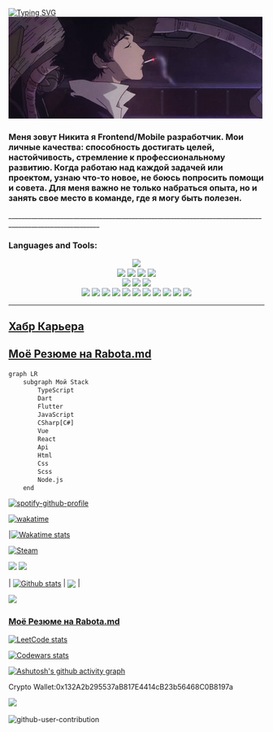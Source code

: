 
[![Typing SVG](https://readme-typing-svg.herokuapp.com?font=Roboto&duration=8000&pause=2000&color=F70000&center=true&vCenter=true&width=850&height=100&lines=Приветствую😊+на+своем+gitHub+профиле💥+Я+Junior+Frontend+Developer🗾)](https://git.io/typing-svg)
 </br>
[![Header](https://github.com/424Nkita-Csharsfta4/424Nkita-Csharsfta4/blob/main/424Nkita-Csharsfta4-main/assets/1.gif )](https://vk.com/php1234python)

<h3>Меня зовут Никита я Frontend/Mobile разработчик.
Мои личные качества: способность достигать целей, настойчивость, стремление к профессиональному развитию.
Когда работаю над каждой задачей или проектом, узнаю что-то новое, не боюсь попросить помощи и совета.
Для меня важно не только набраться опыта, но и занять свое место в команде, где я могу быть полезен.</h3>
__________________________________________________________________________________________________________

### Languages and Tools:
<p align="center">
  <code><img width="5%" src="https://raw.githubusercontent.com/yurijserrano/Github-Profile-Readme-Logos/f994c418a134b58c4aec11152f6a4a33fa89da26/text%20editors/vscode.svg"></code>
 </br>
  <code><img width="5%" src="https://raw.githubusercontent.com/yurijserrano/Github-Profile-Readme-Logos/f994c418a134b58c4aec11152f6a4a33fa89da26/others/html.svg"></code>
  <code><img width="5%" src="https://raw.githubusercontent.com/yurijserrano/Github-Profile-Readme-Logos/f994c418a134b58c4aec11152f6a4a33fa89da26/others/css.svg"></code>
  <code><img width="5%" src="https://raw.githubusercontent.com/yurijserrano/Github-Profile-Readme-Logos/f994c418a134b58c4aec11152f6a4a33fa89da26/programming%20languages/c%23.svg"></code>
  <code><img width="5%" src="https://raw.githubusercontent.com/yurijserrano/Github-Profile-Readme-Logos/f994c418a134b58c4aec11152f6a4a33fa89da26/programming%20languages/javascript.svg"></code></br>
   <code><img width="5%" src="https://raw.githubusercontent.com/yurijserrano/Github-Profile-Readme-Logos/master/programming%20languages/php.png"></code>
     <code><img width="5%" src="https://raw.githubusercontent.com/yurijserrano/Github-Profile-Readme-Logos/f994c418a134b58c4aec11152f6a4a33fa89da26/frameworks/nodejs.svg"></code>
  <code><img width="5%" src="https://raw.githubusercontent.com/yurijserrano/Github-Profile-Readme-Logos/f994c418a134b58c4aec11152f6a4a33fa89da26/frameworks/vuejs.svg"></code></br>
 <code><img width="5%" src="https://raw.githubusercontent.com/yurijserrano/Github-Profile-Readme-Logos/f994c418a134b58c4aec11152f6a4a33fa89da26/frameworks/boostrap.svg"></code>
     <code><img width="5%" src="https://raw.githubusercontent.com/yurijserrano/Github-Profile-Readme-Logos/f994c418a134b58c4aec11152f6a4a33fa89da26/frameworks/jquery.svg"></code>
   <code><img width="5%" src="https://raw.githubusercontent.com/yurijserrano/Github-Profile-Readme-Logos/f994c418a134b58c4aec11152f6a4a33fa89da26/databases/mysql.svg"></code>
   <code><img src="https://skillicons.dev/icons?i=react"></code>
   <code><img src="https://skillicons.dev/icons?i=ts"></code>
     <code><img src="https://skillicons.dev/icons?i=next"></code>
    <code><img src="https://skillicons.dev/icons?i=figma"></code> 
    <code><img src="https://skillicons.dev/icons?i=tailwind"></code>
    <code><img src="https://skillicons.dev/icons?i=flutter"></code> 
<code><img src="https://skillicons.dev/icons?i=dart"></code> 
<code><img  src="https://supabase.com/_next/image?url=%2F_next%2Fstatic%2Fmedia%2Fsupabase-logo-wordmark--dark.b36ebb5f.png&w=128&q=75"/></code>
</p>

__________________________________________________________________________________________________________

<h2><a href="https://career.habr.com/424nkita-csharsfta4">Хабр Карьера<a/></h2>

<h2><a href="https://www.rabota.md/ru/resume/it/378901">Моё Резюме на Rabota.md</a></h2>

```mermaid
graph LR
    subgraph Мой Stack
        TypeScript
        Dart
        Flutter
        JavaScript
        CSharp[C#]
        Vue
        React
        Api
        Html
        Css
        Scss
        Node.js
    end

```









[![spotify-github-profile](https://spotify-github-profile.vercel.app/api/view?uid=31ie6xiddg65j7rpieszv6gb7wz4&cover_image=true&theme=default&show_offline=false&background_color=121212&interchange=false)](https://spotify-github-profile.vercel.app/api/view?uid=31ie6xiddg65j7rpieszv6gb7wz4&redirect=true)



[![wakatime](https://wakatime.com/badge/user/cf2e46aa-fc31-44e5-8e73-04b1a4814573.svg)](https://wakatime.com/@cf2e46aa-fc31-44e5-8e73-04b1a4814573)



|[![Wakatime stats](https://github-readme-stats.vercel.app/api/wakatime?username=it_mems&theme=radical&layout=compact)](https://wakatime.com/it_mems)





[![Steam](https://img.shields.io/badge/Steam-Profile-blue?style=for-the-badge&logo=steam)]([ссылка_на_ваш_профиль](https://steamcommunity.com/profiles/76561199087229231))



![](http://github-profile-summary-cards.vercel.app/api/cards/most-commit-language?username=424Nkita-Csharsfta4&theme=github_dark)
![](https://github-profile-summary-cards.vercel.app/api/cards/repos-per-language?username=424Nkita-Csharsfta4&theme=github_dark)

| <a href="https://github.com/424Nkita-Csharsfta4/github-readme-stats"><img align="center" src="https://github-readme-stats.vercel.app/api?username=424Nkita-Csharsfta4&theme=dark&show_icons=true&include_all_commits=true&hide_border=true" alt="Github stats" /></a> | <a href="https://github.com/424Nkita-Csharsfta4/github-readme-stats"><img align="center" src="https://github-readme-stats.vercel.app/api/top-langs/?username=424Nkita-Csharsfta4&layout=compact&hide_border=true&theme=dark" /></a> |

![](https://github-profile-summary-cards.vercel.app/api/cards/profile-details?username=424Nkita-Csharsfta4&theme=radical)

<h3><a href="https://www.rabota.md/ru/resume/it/378901">Моё Резюме на Rabota.md</a></h3>

[![LeetCode stats](https://leetcode-stats-six.vercel.app/?username=Nikita_Dev&theme=dark)](https://leetcode.com/Nikita_Dev/)

[![Codewars stats](https://www.codewars.com/users/424Nkita-Csharsfta4/badges/large)](https://www.codewars.com/users/424Nkita-Csharsfta4)

[![Ashutosh's github activity graph](https://github-readme-activity-graph.vercel.app/graph?username=424Nkita-Csharsfta4&bg_color=070807&color=c9ff33&line=44ee47&point=d31212&area=true&hide_border=true)](https://github.com/ashutosh00710/github-readme-activity-graph)

<p>Crypto Wallet:0x132A2b295537aB817E4414cB23b56468C0B8197a</p>

<img src="https://media4.giphy.com/media/EsK5rLzC0B8iI/giphy.gif?cid=ecf05e47sst23my7md5qsm0e1nczouxl1eoi74ejmmcormo8&ep=v1_gifs_related&rid=giphy.gif&ct=g"/>

![github-user-contribution](https://user-images.githubusercontent.com/103760832/201751006-e2a8188c-f1aa-4364-8b43-b652950028e9.svg)




